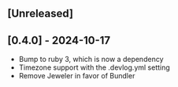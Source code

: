 ## [Unreleased]

## [0.4.0] - 2024-10-17

- Bump to ruby 3, which is now a dependency
- Timezone support with the .devlog.yml setting
- Remove Jeweler in favor of Bundler